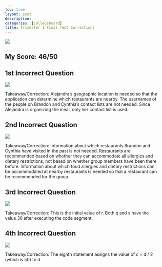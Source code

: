 ```yaml
---
toc: true
layout: post
description: 
categories: [collegeboard]
title: Trimester 1 Final Test Corrections 
---
```

![]({{site.baseurl}}/images/tri.PNG)

## My Score: 46/50

## 1st Incorrect Question 

![]({{site.baseurl}}/images/1incorrect.PNG)

Takeaway/Correction: Alejandra’s geographic location is needed so that the application can determine which restaurants are nearby. The usernames of the people on Brandon and Cynthia’s contact lists are not needed. Since Alejandra is organizing the meal, only her contact list is used.

## 2nd Incorrect Question

![]({{site.baseurl}}/images/2incorrect.PNG)

Takeaway/Correction:  Information about which restaurants Brandon and Cynthia have visited in the past is not needed. Restaurants are recommended based on whether they can accommodate all allergies and dietary restrictions, not based on whether group members have been there before. Information about which food allergies and dietary restrictions can be accommodated at nearby restaurants is needed so that a restaurant can be recommended for the group.

## 3rd Incorrect Question 

![]({{site.baseurl}}/images/3incorrect.PNG)

Takeaway/Correction: This is the initial value of r. Both q and s have the value 30 after executing the code segment.

## 4th Incorrect Question

![]({{site.baseurl}}/images/4incorrect.PNG)

Takeaway/Correction: The eighth statement assigns the value of c + d / 2 (which is 50) to d.








